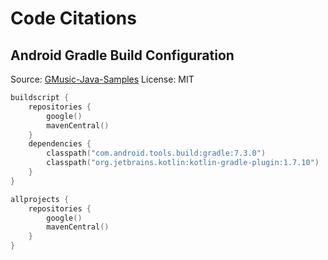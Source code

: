 # Code Citations

## Android Gradle Build Configuration
Source: [GMusic-Java-Samples](https://github.com/SakurajimaMaii/GMusic-Java-Samples/blob/c01bbb2c08f6ebe900c864b90f794cbeeb9343aa/build.gradle.kts)
License: MIT

```kotlin
buildscript {
    repositories {
        google()
        mavenCentral()
    }
    dependencies {
        classpath("com.android.tools.build:gradle:7.3.0")
        classpath("org.jetbrains.kotlin:kotlin-gradle-plugin:1.7.10")
    }
}

allprojects {
    repositories {
        google()
        mavenCentral()
    }
}
```

